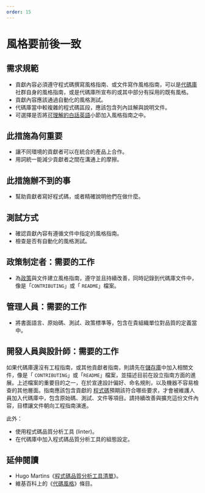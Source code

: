 ```yaml
---
order: 15
---
```


# 風格要前後一致

<!-- SPDX-License-Identifier: CC0-1.0 -->
<!-- written in 2019 - 2022 by The Foundation for Public Code <info@publiccode.net> -->

## 需求規範

* 貢獻內容必須遵守程式碼撰寫風格指南、或文件寫作風格指南，可以是[代碼庫](../glossary.md#codebase)社群自身的風格指南，或是代碼庫所宣布的或其中部分有採用的既有風格。
* 貢獻內容應該通過自動化的風格測試。
* 代碼庫當中較複雜的程式碼區段，應該包含列內註解與說明文件。
* 可選擇是否將[可理解的白話英語](understandable-english-first.md)小節加入風格指南之中。

## 此措施為何重要

* 讓不同環境的貢獻者可以在統合的產品上合作。
* 用詞統一能減少貢獻者之間在溝通上的摩擦。

## 此措施辦不到的事

* 幫助貢獻者寫好程式碼，或者精確說明他們在做什麼。

## 測試方式

* 確認貢獻內容有遵循文件中指定的風格指南。
* 檢查是否有自動化的風格測試。

## 政策制定者：需要的工作

* 為[政策](../glossary.md#policy)與文件建立風格指南，遵守並且持續改善，同時記錄到代碼庫文件中，像是「`CONTRIBUTING`」或「
`README`」檔案。

## 管理人員：需要的工作

* 將書面語言、原始碼、測試、政策標準等，包含在貴組織單位對品質的定義當中。

## 開發人員與設計師：需要的工作

如果代碼庫還沒有工程指南，或其他貢獻者指南，則請先在[儲存庫](../glossary.md#repository)中加入相關文件，像是「
`CONTRIBUTING`」或「`README`」檔案，並描述目前在設立指南方面的進展。上述檔案的重要目的之一，在於宣達設計偏好、命名規則，以及機器不容易檢查的其他層面。指南應該包含貢獻的
[程式碼](../glossary.md#code)預期該符合哪些要求，才會被維護人員加入代碼庫中，包含原始碼、測試、文件等項目。請持續改善與擴充這份文件內容，目標讓文件朝向工程指南演進。

此外：

* 使用程式碼品質分析工具 (linter)。
* 在代碼庫中加入程式碼品質分析工具的組態設定。

## 延伸閱讀

* Hugo Martins《[程式碼品質分析工具清單](https://github.com/caramelomartins/awesome-linters)》。
* 維基百科上的《[代碼風格](https://en.wikipedia.org/wiki/Programming_style)》條目。
